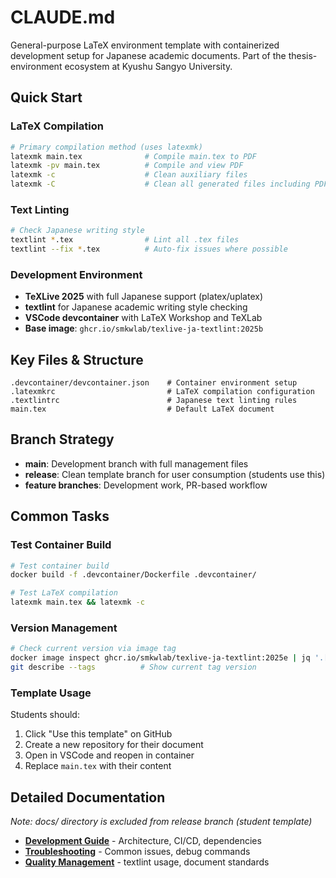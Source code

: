 # CLAUDE.md

General-purpose LaTeX environment template with containerized development setup for Japanese academic documents. Part of the thesis-environment ecosystem at Kyushu Sangyo University.

## Quick Start

### LaTeX Compilation
```bash
# Primary compilation method (uses latexmk)
latexmk main.tex              # Compile main.tex to PDF
latexmk -pv main.tex          # Compile and view PDF
latexmk -c                    # Clean auxiliary files
latexmk -C                    # Clean all generated files including PDF
```

### Text Linting
```bash
# Check Japanese writing style
textlint *.tex                # Lint all .tex files
textlint --fix *.tex          # Auto-fix issues where possible
```

### Development Environment
- **TeXLive 2025** with full Japanese support (platex/uplatex)
- **textlint** for Japanese academic writing style checking
- **VSCode devcontainer** with LaTeX Workshop and TeXLab
- **Base image**: `ghcr.io/smkwlab/texlive-ja-textlint:2025b`

## Key Files & Structure

```
.devcontainer/devcontainer.json    # Container environment setup
.latexmkrc                         # LaTeX compilation configuration
.textlintrc                        # Japanese text linting rules
main.tex                           # Default LaTeX document
```

## Branch Strategy

- **main**: Development branch with full management files
- **release**: Clean template branch for user consumption (students use this)
- **feature branches**: Development work, PR-based workflow

## Common Tasks

### Test Container Build
```bash
# Test container build
docker build -f .devcontainer/Dockerfile .devcontainer/

# Test LaTeX compilation
latexmk main.tex && latexmk -c
```

### Version Management
```bash
# Check current version via image tag
docker image inspect ghcr.io/smkwlab/texlive-ja-textlint:2025e | jq '.[0].Config.Labels'
git describe --tags          # Show current tag version
```

### Template Usage
Students should:
1. Click "Use this template" on GitHub
2. Create a new repository for their document
3. Open in VSCode and reopen in container
4. Replace `main.tex` with their content

## Detailed Documentation

*Note: docs/ directory is excluded from release branch (student template)*

- **[Development Guide](docs/CLAUDE-DEVELOPMENT.md)** - Architecture, CI/CD, dependencies
- **[Troubleshooting](docs/CLAUDE-TROUBLESHOOTING.md)** - Common issues, debug commands
- **[Quality Management](docs/CLAUDE-QUALITY.md)** - textlint usage, document standards
